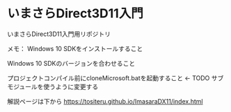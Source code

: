 # いまさらDirect3D11入門
いまさらDirect3D11入門用リポジトリ


メモ：
Windows 10 SDKをインストールすること

Windows 10 SDKのバージョンを合わせること

プロジェクトコンパイル前にcloneMicrosoft.batを起動すること <- TODO サブモジュールを使うように変更する

解説ページは下から
https://tositeru.github.io/ImasaraDX11/index.html

